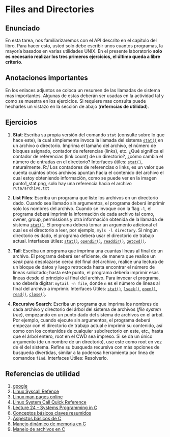 # Files and Directories #

## Enunciado ##

En esta tarea, nos familiarizaremos con el API descrito en el capítulo del libro. Para hacer esto, usted solo debe escribir unos cuantos programas, la mayoría basados en varias utilidades UNIX. En el presente laboratorio **solo es necesario realizar los tres primeros ejercicios, el último queda a libre criterio**.

## Anotaciones importantes ##

En los enlaces adjuntos se coloca un resumen de las llamadas de sistema mas importantes. Algunas de estas deberán ser usadas en la actividad tal y como se muestra en los ejercicios. Si requiere mas consulta puede hecharles un vistazo en la sección de abajo (**referncias de utilidad**).

## Ejercicios ##

1. **Stat**: Escriba su propia versión del comando ```stat``` (consulte sobre lo que hace este), la cual simplemente invoca la llamada del sistema [```stat()```](http://man7.org/linux/man-pages/man2/stat.2.html) en un archivo o directorio. Imprima el tamaño del archivo, el número de bloques asignado, contador de referencias (links), etc. ¿Qué significa el contador de referencias (link count) de un directorio?, ¿cómo cambia el número de entradas en el directorio? Interfaces útiles: [```stat()```](http://man7.org/linux/man-pages/man2/stat.2.html), naturalmente. R:/ Los contadores de referencias o links, es un valor que cuenta cuántos otros archivos apuntan hacia el contenido del archivo el cual estoy obteniendo información, como se puede ver en la imagen punto1_stat.png, solo hay una referencia hacia el archivo ``ruta/archivo.txt``

2. **List Files**: Escriba un programa que liste los archivos en un directorio dado. Cuando sea llamado sin argumentos, el programa deberá imprimir solo los nombres del archivo. Cuando se invoque con la flag ```-l```, el programa deberá imprimir la información de cada archivo tal como, owner, group, permissions y otra información obtenida de la llamada de sistema [```stat()```](http://man7.org/linux/man-pages/man2/stat.2.html). El programa deberá tomar un argumento adicional el cual es el directorio a leer, por ejemplo, ```myls -l directory```.  Si ningún directorio es dado, el programa deberá usar el directorio de trabajo actual. Interfaces útiles: [```stat()```](http://man7.org/linux/man-pages/man2/stat.2.html), [```opendir()```](http://man7.org/linux/man-pages/man3/opendir.3.html), [```readdir()```](http://man7.org/linux/man-pages/man2/readdir.2.html), [```getcwd()```](http://man7.org/linux/man-pages/man2/getcwd.2.html).

3. **Tail**: Escriba un programa que imprima una cuantas líneas al final de un archivo. El programa deberá ser eficiente, de manera que realice un *seek* para desplazarse cerca del final del archivo, realice una lectura de un bloque de datos y luego retroceda hasta encontrar el número de líneas solicitado; hasta este punto, el programa debería imprimir esas lineas desde el principio al final del archivo. Para invocar el programa, uno deberia digitar: ```mytail -n file```, donde ```n``` es el número de lineas al final del archivo a imprimir. Interfaces Útiles: [```stat()```](http://man7.org/linux/man-pages/man2/stat.2.html), [```lseek()```](http://man7.org/linux/man-pages/man2/lseek.2.html), [```open()```](http://man7.org/linux/man-pages/man2/open.2.html), [```read()```](http://man7.org/linux/man-pages/man2/read.2.html), [```close()```](http://man7.org/linux/man-pages/man2/close.2.html).

4. **Recursive Search**: Escriba un programa que imprima los nombres de cada archivo y directorio del árbol del sistema de archivos (*file system tree*), empezando en un punto dado del sistema de archivos en el árbol. Por ejemplo, cuando ejecute sin argumentos, el programa deberá empezar con el directorio de trabajo actual e imprimir su contenido, así como con los contenidos de cualquier subdirectorio en este, etc., hasta que el árbol entero, root en el CWD sea impreso. Si se da un único argumento (de un nombre de un directorio), use este como root en vez de él del sistema. Refine su busqueda recursiva con más opciones de busqueda divertidas, similar a la poderosa herramienta por línea de comandos ```find```. Interfaces Útiles: Resolverlo.


## Referencias de utilidad ##

1. [google](https://www.google.com/)
2. [Linux Syscall Refence](https://syscalls.kernelgrok.com/)
3. [Linux man pages online](http://man7.org/linux/man-pages/index.html)
4. [Linux System Call Quick Reference](http://www.cheat-sheets.org/saved-copy/Linux_Syscall_quickref.pdf)
5. [Lecture 24 - Systems Programming in C](https://www.cs.cmu.edu/~guna/15-123S11/Lectures/Lecture24.pdf)
6. [Conceptos básicos claves resumidos](https://docs.google.com/document/d/1-336S7oKYwzSSSH-vzks8lGJ0R5VJoZu3PGBsz3vP2w/edit?usp=sharing)
7. [Aspectos básicos de C](https://github.com/repos-SO-UdeA/lab3)
8. [Manejo dinámico de memoria en C](https://github.com/repos-SO-UdeA/lab5)
9. [Manejo de archivos en C](https://github.com/repos-SO-UdeA/lab6)

